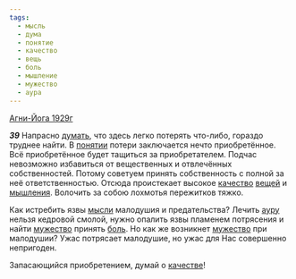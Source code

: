 ```yaml
---
tags:
  - мысль
  - дума
  - понятие
  - качество
  - вещь
  - боль
  - мышление
  - мужество
  - аура
---
```


[Агни-Йога 1929г](/agni/1929)

___39___
Напрасно [думать](/tag/#дума), что здесь легко потерять что-либо, гораздо труднее найти. В [понятии](/tag/#понятие) потери заключается нечто приобретённое. Всё приобретённое будет тащиться за приобретателем. Подчас невозможно избавиться от вещественных и отвлечённых собственностей. Потому советуем принять собственность с полной за неё ответственностью. Отсюда проистекает высокое [качество](/tag/#качество) [вещей](/tag/#вещь) и [мышления](/tag/#мышление). Волочить за собою лохмотья пережитков тяжко.   

Как истребить язвы [мысли](/tag/#мысль) малодушия и предательства? Лечить [ауру](/tag/#аура) нельзя кедровой смолой, нужно опалить язвы пламенем потрясения и найти [мужество](/tag/#мужество) принять [боль](/tag/#боль). Но как же возникнет [мужество](/tag/#мужество) при малодушии? Ужас потрясает малодушие, но ужас для Нас совершенно непригоден.   

Запасающийся приобретением, думай о [качестве](/tag/#качество)!